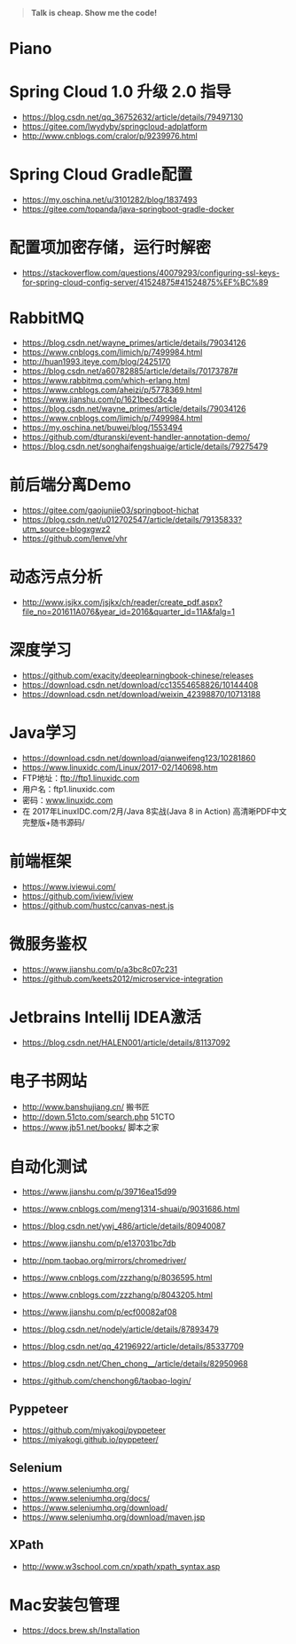> **Talk is cheap. Show me the code!**

# Piano

# Spring Cloud 1.0 升级 2.0 指导
- https://blog.csdn.net/qq_36752632/article/details/79497130
- https://gitee.com/lwydyby/springcloud-adplatform
- http://www.cnblogs.com/cralor/p/9239976.html

# Spring Cloud Gradle配置
- https://my.oschina.net/u/3101282/blog/1837493
- https://gitee.com/topanda/java-springboot-gradle-docker


# 配置项加密存储，运行时解密
- https://stackoverflow.com/questions/40079293/configuring-ssl-keys-for-spring-cloud-config-server/41524875#41524875%EF%BC%89


# RabbitMQ
- https://blog.csdn.net/wayne_primes/article/details/79034126
- https://www.cnblogs.com/limich/p/7499984.html
- http://huan1993.iteye.com/blog/2425170
- https://blog.csdn.net/a60782885/article/details/70173787#
- https://www.rabbitmq.com/which-erlang.html
- https://www.cnblogs.com/aheizi/p/5778369.html
- https://www.jianshu.com/p/1621becd3c4a
- https://blog.csdn.net/wayne_primes/article/details/79034126
- https://www.cnblogs.com/limich/p/7499984.html
- https://my.oschina.net/buwei/blog/1553494
- https://github.com/dturanski/event-handler-annotation-demo/
- https://blog.csdn.net/songhaifengshuaige/article/details/79275479


# 前后端分离Demo
- https://gitee.com/gaojunjie03/springboot-hichat
- https://blog.csdn.net/u012702547/article/details/79135833?utm_source=blogxgwz2
- https://github.com/lenve/vhr


# 动态污点分析
- http://www.jsjkx.com/jsjkx/ch/reader/create_pdf.aspx?file_no=201611A076&year_id=2016&quarter_id=11A&falg=1


# 深度学习
- https://github.com/exacity/deeplearningbook-chinese/releases
- https://download.csdn.net/download/cc13554658826/10144408
- https://download.csdn.net/download/weixin_42398870/10713188


# Java学习
- https://download.csdn.net/download/qianweifeng123/10281860
- https://www.linuxidc.com/Linux/2017-02/140698.htm
-   FTP地址：ftp://ftp1.linuxidc.com
-   用户名：ftp1.linuxidc.com
-   密码：www.linuxidc.com
-   在 2017年LinuxIDC.com/2月/Java 8实战(Java 8 in Action) 高清晰PDF中文完整版+随书源码/

# 前端框架
- https://www.iviewui.com/
- https://github.com/iview/iview
- https://github.com/hustcc/canvas-nest.js

# 微服务鉴权
- https://www.jianshu.com/p/a3bc8c07c231
- https://github.com/keets2012/microservice-integration

# Jetbrains Intellij IDEA激活
- https://blog.csdn.net/HALEN001/article/details/81137092

# 电子书网站
- http://www.banshujiang.cn/ 搬书匠
- http://down.51cto.com/search.php 51CTO
- https://www.jb51.net/books/ 脚本之家

# 自动化测试
- https://www.jianshu.com/p/39716ea15d99
- https://www.cnblogs.com/meng1314-shuai/p/9031686.html
- https://blog.csdn.net/ywj_486/article/details/80940087
- https://www.jianshu.com/p/e137031bc7db
- http://npm.taobao.org/mirrors/chromedriver/
- https://www.cnblogs.com/zzzhang/p/8036595.html
- https://www.cnblogs.com/zzzhang/p/8043205.html

- https://www.jianshu.com/p/ecf00082af08

- https://blog.csdn.net/nodely/article/details/87893479
- https://blog.csdn.net/qq_42196922/article/details/85337709
- https://blog.csdn.net/Chen_chong__/article/details/82950968
- https://github.com/chenchong6/taobao-login/

## Pyppeteer
- https://github.com/miyakogi/pyppeteer
- https://miyakogi.github.io/pyppeteer/

## Selenium
- https://www.seleniumhq.org/
- https://www.seleniumhq.org/docs/
- https://www.seleniumhq.org/download/
- https://www.seleniumhq.org/download/maven.jsp

## XPath
- http://www.w3school.com.cn/xpath/xpath_syntax.asp

# Mac安装包管理
- https://docs.brew.sh/Installation
